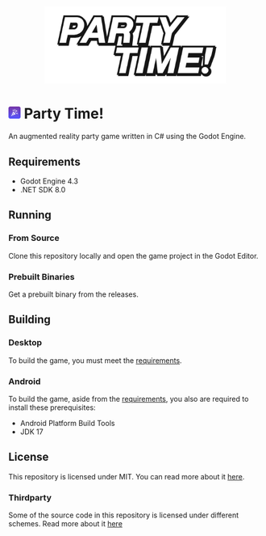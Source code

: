 <p align="center">
    <img src="./source/logo.png" width="360">
</p>

# <img src="./source/icon.svg" width="24"> Party Time!
An augmented reality party game written in C# using the Godot Engine.

## Requirements
- Godot Engine 4.3
- .NET SDK 8.0

## Running
### From Source
Clone this repository locally and open the game project in the Godot Editor.

### Prebuilt Binaries
Get a prebuilt binary from the releases.

## Building
### Desktop
To build the game, you must meet the [requirements](#requirements).

### Android
To build the game, aside from the [requirements](#requirements), you also are required to install these prerequisites:
- Android Platform Build Tools
- JDK 17

## License
This repository is licensed under MIT. You can read more about it [here](./LICENSE).

### Thirdparty
Some of the source code in this repository is licensed under different schemes. Read more about it [here](./source/THIRDPARTY-LICENSE.txt)